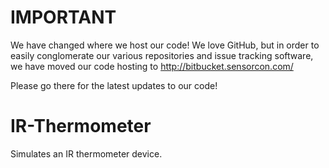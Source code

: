 IMPORTANT
=========
We have changed where we host our code! We love GitHub, but in order to easily conglomerate our various repositories and issue tracking software, we have moved our code hosting to http://bitbucket.sensorcon.com/

Please go there for the latest updates to our code!


IR-Thermometer
==============

Simulates an IR thermometer device.
